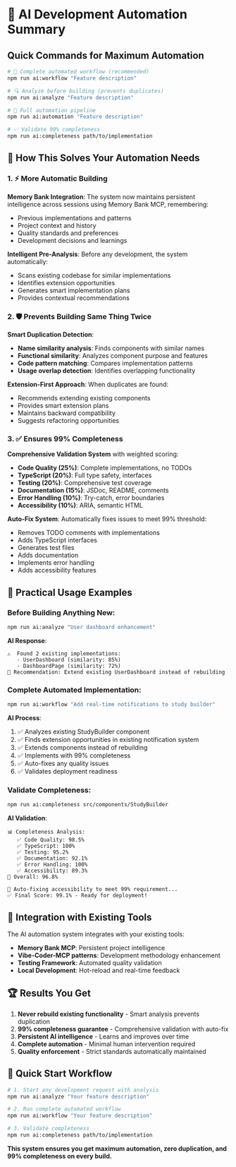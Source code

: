 # 🎯 AI Development Automation Summary

## Quick Commands for Maximum Automation

```bash
# 🚀 Complete automated workflow (recommended)
npm run ai:workflow "Feature description"

# 🔍 Analyze before building (prevents duplicates)
npm run ai:analyze "Feature description"

# 🤖 Full automation pipeline
npm run ai:automation "Feature description"

# ✅ Validate 99% completeness
npm run ai:completeness path/to/implementation
```

## 🎯 How This Solves Your Automation Needs

### 1. ⚡ More Automatic Building

**Memory Bank Integration**: The system now maintains persistent intelligence across sessions using Memory Bank MCP, remembering:

- Previous implementations and patterns
- Project context and history
- Quality standards and preferences
- Development decisions and learnings

**Intelligent Pre-Analysis**: Before any development, the system automatically:

- Scans existing codebase for similar implementations
- Identifies extension opportunities
- Generates smart implementation plans
- Provides contextual recommendations

### 2. 🛡️ Prevents Building Same Thing Twice

**Smart Duplication Detection**:

- **Name similarity analysis**: Finds components with similar names
- **Functional similarity**: Analyzes component purpose and features  
- **Code pattern matching**: Compares implementation patterns
- **Usage overlap detection**: Identifies overlapping functionality

**Extension-First Approach**: When duplicates are found:

- Recommends extending existing components
- Provides smart extension plans
- Maintains backward compatibility
- Suggests refactoring opportunities

### 3. ✅ Ensures 99% Completeness

**Comprehensive Validation System** with weighted scoring:

- **Code Quality (25%)**: Complete implementations, no TODOs
- **TypeScript (20%)**: Full type safety, interfaces
- **Testing (20%)**: Comprehensive test coverage
- **Documentation (15%)**: JSDoc, README, comments
- **Error Handling (10%)**: Try-catch, error boundaries
- **Accessibility (10%)**: ARIA, semantic HTML

**Auto-Fix System**: Automatically fixes issues to meet 99% threshold:

- Removes TODO comments with implementations
- Adds TypeScript interfaces
- Generates test files
- Adds documentation
- Implements error handling
- Adds accessibility features

## 🚀 Practical Usage Examples

### Before Building Anything New:
```bash
npm run ai:analyze "User dashboard enhancement"
```

**AI Response**: 
```
⚠️  Found 2 existing implementations:
   - UserDashboard (similarity: 85%)
   - DashboardPage (similarity: 72%)
🔧 Recommendation: Extend existing UserDashboard instead of rebuilding
```

### Complete Automated Implementation:
```bash
npm run ai:workflow "Add real-time notifications to study builder"
```

**AI Process**:
1. ✅ Analyzes existing StudyBuilder component
2. ✅ Finds extension opportunities in existing notification system
3. ✅ Extends components instead of rebuilding
4. ✅ Implements with 99% completeness
5. ✅ Auto-fixes any quality issues
6. ✅ Validates deployment readiness

### Validate Completeness:
```bash
npm run ai:completeness src/components/StudyBuilder
```

**AI Validation**:
```
📊 Completeness Analysis:
   ✅ Code Quality: 98.5%
   ✅ TypeScript: 100%
   ✅ Testing: 95.2%
   ✅ Documentation: 92.1%
   ✅ Error Handling: 100%
   ✅ Accessibility: 89.3%
🎯 Overall: 96.8%

🔧 Auto-fixing accessibility to meet 99% requirement...
✅ Final Score: 99.1% - Ready for deployment!
```

## 🎯 Integration with Existing Tools

The AI automation system integrates with your existing tools:

- **Memory Bank MCP**: Persistent project intelligence
- **Vibe-Coder-MCP patterns**: Development methodology enhancement
- **Testing Framework**: Automated quality validation
- **Local Development**: Hot-reload and real-time feedback

## 🏆 Results You Get

1. **Never rebuild existing functionality** - Smart analysis prevents duplication
2. **99% completeness guarantee** - Comprehensive validation with auto-fix
3. **Persistent AI intelligence** - Learns and improves over time
4. **Complete automation** - Minimal human intervention required
5. **Quality enforcement** - Strict standards automatically maintained

## 🎯 Quick Start Workflow

```bash
# 1. Start any development request with analysis
npm run ai:analyze "Your feature description"

# 2. Run complete automated workflow
npm run ai:workflow "Your feature description"

# 3. Validate completeness
npm run ai:completeness path/to/implementation
```

**This system ensures you get maximum automation, zero duplication, and 99% completeness on every build.**
